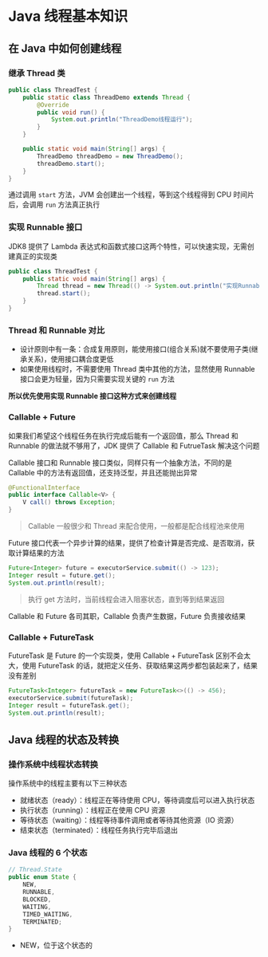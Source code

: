 # Java 线程基本知识



## 在 Java 中如何创建线程

### 继承 Thread 类

```java
public class ThreadTest {
    public static class ThreadDemo extends Thread {
        @Override
        public void run() {
            System.out.println("ThreadDemo线程运行");
        }
    }

    public static void main(String[] args) {
        ThreadDemo threadDemo = new ThreadDemo();
        threadDemo.start();
    }
}
```

通过调用 `start` 方法，JVM 会创建出一个线程，等到这个线程得到 CPU 时间片后，会调用 `run` 方法真正执行



### 实现 Runnable 接口

JDK8 提供了 Lambda 表达式和函数式接口这两个特性，可以快速实现，无需创建真正的实现类

```java
public class ThreadTest {
    public static void main(String[] args) {
        Thread thread = new Thread(() -> System.out.println("实现Runnable线程运行"));
        thread.start();
    }
}
```



### Thread 和 Runnable 对比

- 设计原则中有一条：合成复用原则，能使用接口(组合关系)就不要使用子类(继承关系)，使用接口耦合度更低
- 如果使用线程时，不需要使用 Thread 类中其他的方法，显然使用 Runnable 接口会更为轻量，因为只需要实现关键的 `run` 方法

**所以优先使用实现 Runnable 接口这种方式来创建线程**



### Callable + Future

如果我们希望这个线程任务在执行完成后能有一个返回值，那么 Thread 和 Runnable 的做法就不够用了，JDK 提供了 Callable 和 FutrueTask 解决这个问题

Callable 接口和 Runnable 接口类似，同样只有一个抽象方法，不同的是 Callable 中的方法有返回值，还支持泛型，并且还能抛出异常

```java
@FunctionalInterface
public interface Callable<V> {
    V call() throws Exception;
}
```

> Callable 一般很少和 Thread 来配合使用，一般都是配合线程池来使用

Future 接口代表一个异步计算的结果，提供了检查计算是否完成、是否取消，获取计算结果的方法

```java
Future<Integer> future = executorService.submit(() -> 123);
Integer result = future.get();
System.out.println(result);
```

> 执行 get 方法时，当前线程会进入阻塞状态，直到等到结果返回

Callable 和 Future 各司其职，Callable 负责产生数据，Future 负责接收结果



### Callable + FutureTask

FutureTask 是 Future 的一个实现类，使用 Callable + FutureTask 区别不会太大，使用 FutureTask 的话，就把定义任务、获取结果这两步都包装起来了，结果没有差别

```java
FutureTask<Integer> futureTask = new FutureTask<>(() -> 456);
executorService.submit(futureTask);
Integer result = futureTask.get();
System.out.println(result);
```





## Java 线程的状态及转换

### 操作系统中线程状态转换

操作系统中的线程主要有以下三种状态

- 就绪状态（ready）：线程正在等待使用 CPU，等待调度后可以进入执行状态
- 执行状态（running）：线程正在使用 CPU 资源
- 等待状态（waiting）：线程等待事件调用或者等待其他资源（IO 资源）
- 结束状态（terminated）：线程任务执行完毕后退出



### Java 线程的 6 个状态

```java
// Thread.State
public enum State {
    NEW,
    RUNNABLE,
    BLOCKED,
    WAITING,
    TIMED_WAITING,
    TERMINATED;
}
```



- NEW，位于这个状态的
